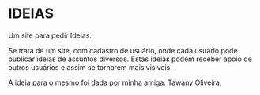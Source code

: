 # IDEIAS
 Um site para pedir Ideias.

 Se trata de um site, com cadastro de usuário, onde cada usuário pode publicar ideias de assuntos diversos.
Estas ideias podem receber apoio de outros usuários e assim se tornarem mais visiveis.

 
 A ideia para o mesmo foi dada por minha amiga: Tawany Oliveira.
